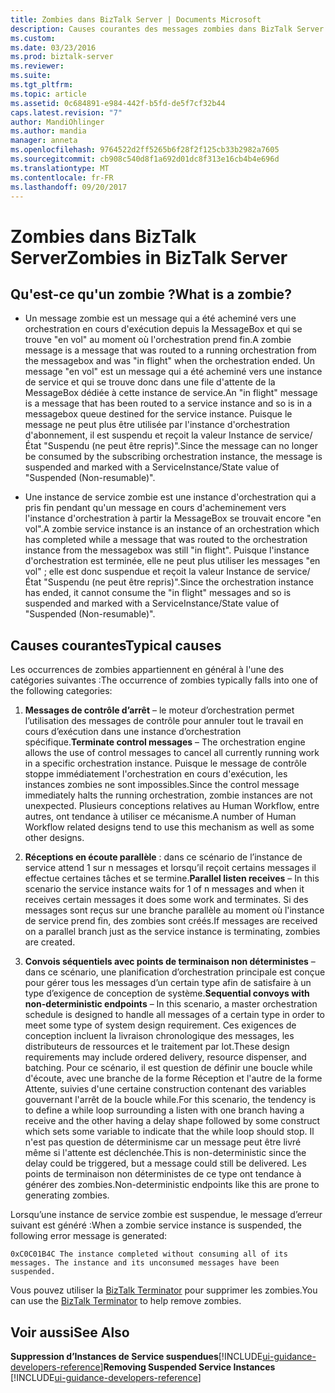 ```yaml
---
title: Zombies dans BizTalk Server | Documents Microsoft
description: Causes courantes des messages zombies dans BizTalk Server
ms.custom: 
ms.date: 03/23/2016
ms.prod: biztalk-server
ms.reviewer: 
ms.suite: 
ms.tgt_pltfrm: 
ms.topic: article
ms.assetid: 0c684891-e984-442f-b5fd-de5f7cf32b44
caps.latest.revision: "7"
author: MandiOhlinger
ms.author: mandia
manager: anneta
ms.openlocfilehash: 9764522d2ff5265b6f28f2f125cb33b2982a7605
ms.sourcegitcommit: cb908c540d8f1a692d01dc8f313e16cb4b4e696d
ms.translationtype: MT
ms.contentlocale: fr-FR
ms.lasthandoff: 09/20/2017
---
```

# <a name="zombies-in-biztalk-server"></a><span data-ttu-id="dc434-103">Zombies dans BizTalk Server</span><span class="sxs-lookup"><span data-stu-id="dc434-103">Zombies in BizTalk Server</span></span>

## <a name="what-is-a-zombie"></a><span data-ttu-id="dc434-104">Qu'est-ce qu'un zombie ?</span><span class="sxs-lookup"><span data-stu-id="dc434-104">What is a zombie?</span></span>  
  
-   <span data-ttu-id="dc434-105">Un message zombie est un message qui a été acheminé vers une orchestration en cours d'exécution depuis la MessageBox et qui se trouve "en vol" au moment où l'orchestration prend fin.</span><span class="sxs-lookup"><span data-stu-id="dc434-105">A zombie message is a message that was routed to a running orchestration from the messagebox and was "in flight" when the orchestration ended.</span></span> <span data-ttu-id="dc434-106">Un message "en vol" est un message qui a été acheminé vers une instance de service et qui se trouve donc dans une file d'attente de la MessageBox dédiée à cette instance de service.</span><span class="sxs-lookup"><span data-stu-id="dc434-106">An "in flight" message is a message that has been routed to a service instance and so is in a messagebox queue destined for the service instance.</span></span> <span data-ttu-id="dc434-107">Puisque le message ne peut plus être utilisée par l'instance d'orchestration d'abonnement, il est suspendu et reçoit la valeur Instance de service/État "Suspendu (ne peut être repris)".</span><span class="sxs-lookup"><span data-stu-id="dc434-107">Since the message can no longer be consumed by the subscribing orchestration instance, the message is suspended and marked with a ServiceInstance/State value of "Suspended (Non-resumable)".</span></span>  
  
-   <span data-ttu-id="dc434-108">Une instance de service zombie est une instance d'orchestration qui a pris fin pendant qu'un message en cours d'acheminement vers l'instance d'orchestration à partir la MessageBox se trouvait encore "en vol".</span><span class="sxs-lookup"><span data-stu-id="dc434-108">A zombie service instance is an instance of an orchestration which has completed while a message that was routed to the orchestration instance from the messagebox was still "in flight".</span></span> <span data-ttu-id="dc434-109">Puisque l'instance d'orchestration est terminée, elle ne peut plus utiliser les messages "en vol" ; elle est donc suspendue et reçoit la valeur Instance de service/État "Suspendu (ne peut être repris)".</span><span class="sxs-lookup"><span data-stu-id="dc434-109">Since the orchestration instance has ended, it cannot consume the "in flight" messages and so is suspended and marked with a ServiceInstance/State value of "Suspended (Non-resumable)".</span></span>  
  
## <a name="typical-causes"></a><span data-ttu-id="dc434-110">Causes courantes</span><span class="sxs-lookup"><span data-stu-id="dc434-110">Typical causes</span></span>
<span data-ttu-id="dc434-111">Les occurrences de zombies appartiennent en général à l'une des catégories suivantes :</span><span class="sxs-lookup"><span data-stu-id="dc434-111">The occurrence of zombies typically falls into one of the following categories:</span></span>  
  
1.  <span data-ttu-id="dc434-112">**Messages de contrôle d’arrêt** – le moteur d’orchestration permet l’utilisation des messages de contrôle pour annuler tout le travail en cours d’exécution dans une instance d’orchestration spécifique.</span><span class="sxs-lookup"><span data-stu-id="dc434-112">**Terminate control messages** – The orchestration engine allows the use of control messages to cancel all currently running work in a specific orchestration instance.</span></span> <span data-ttu-id="dc434-113">Puisque le message de contrôle stoppe immédiatement l'orchestration en cours d'exécution, les instances zombies ne sont impossibles.</span><span class="sxs-lookup"><span data-stu-id="dc434-113">Since the control message immediately halts the running orchestration, zombie instances are not unexpected.</span></span> <span data-ttu-id="dc434-114">Plusieurs conceptions relatives au Human Workflow, entre autres, ont tendance à utiliser ce mécanisme.</span><span class="sxs-lookup"><span data-stu-id="dc434-114">A number of Human Workflow related designs tend to use this mechanism as well as some other designs.</span></span>  
  
2.  <span data-ttu-id="dc434-115">**Réceptions en écoute parallèle** : dans ce scénario de l’instance de service attend 1 sur n messages et lorsqu’il reçoit certains messages il effectue certaines tâches et se termine.</span><span class="sxs-lookup"><span data-stu-id="dc434-115">**Parallel listen receives** – In this scenario the service instance waits for 1 of n messages and when it receives certain messages it does some work and terminates.</span></span> <span data-ttu-id="dc434-116">Si des messages sont reçus sur une branche parallèle au moment où l'instance de service prend fin, des zombies sont créés.</span><span class="sxs-lookup"><span data-stu-id="dc434-116">If messages are received on a parallel branch just as the service instance is terminating, zombies are created.</span></span>  
  
3.  <span data-ttu-id="dc434-117">**Convois séquentiels avec points de terminaison non déterministes** – dans ce scénario, une planification d’orchestration principale est conçue pour gérer tous les messages d’un certain type afin de satisfaire à un type d’exigence de conception de système.</span><span class="sxs-lookup"><span data-stu-id="dc434-117">**Sequential convoys with non-deterministic endpoints** – In this scenario, a master orchestration schedule is designed to handle all messages of a certain type in order to meet some type of system design requirement.</span></span> <span data-ttu-id="dc434-118">Ces exigences de conception incluent la livraison chronologique des messages, les distributeurs de ressources et le traitement par lot.</span><span class="sxs-lookup"><span data-stu-id="dc434-118">These design requirements may include ordered delivery, resource dispenser, and batching.</span></span> <span data-ttu-id="dc434-119">Pour ce scénario, il est question de définir une boucle while d'écoute, avec une branche de la forme Réception et l'autre de la forme Attente, suivies d'une certaine construction contenant des variables gouvernant l'arrêt de la boucle while.</span><span class="sxs-lookup"><span data-stu-id="dc434-119">For this scenario, the tendency is to define a while loop surrounding a listen with one branch having a receive and the other having a delay shape followed by some construct which sets some variable to indicate that the while loop should stop.</span></span> <span data-ttu-id="dc434-120">Il n'est pas question de déterminisme car un message peut être livré même si l'attente est déclenchée.</span><span class="sxs-lookup"><span data-stu-id="dc434-120">This is non-deterministic since the delay could be triggered, but a message could still be delivered.</span></span> <span data-ttu-id="dc434-121">Les points de terminaison non déterministes de ce type ont tendance à générer des zombies.</span><span class="sxs-lookup"><span data-stu-id="dc434-121">Non-deterministic endpoints like this are prone to generating zombies.</span></span>  
  
 <span data-ttu-id="dc434-122">Lorsqu’une instance de service zombie est suspendue, le message d’erreur suivant est généré :</span><span class="sxs-lookup"><span data-stu-id="dc434-122">When a zombie service instance is suspended,  the following error message is generated:</span></span>  
  
`0xC0C01B4C The instance completed without consuming all of its messages. The instance and its unconsumed messages have been suspended.`  
  
 <span data-ttu-id="dc434-123">Vous pouvez utiliser la [BizTalk Terminator](https://www.microsoft.com/download/details.aspx?id=2846) pour supprimer les zombies.</span><span class="sxs-lookup"><span data-stu-id="dc434-123">You can use the [BizTalk Terminator](https://www.microsoft.com/download/details.aspx?id=2846) to help remove zombies.</span></span>  
  
## <a name="see-also"></a><span data-ttu-id="dc434-124">Voir aussi</span><span class="sxs-lookup"><span data-stu-id="dc434-124">See Also</span></span>  
 <span data-ttu-id="dc434-125">**Suppression d’Instances de Service suspendues**[!INCLUDE[ui-guidance-developers-reference](../includes/ui-guidance-developers-reference.md)]</span><span class="sxs-lookup"><span data-stu-id="dc434-125">**Removing Suspended Service Instances** [!INCLUDE[ui-guidance-developers-reference](../includes/ui-guidance-developers-reference.md)]</span></span>